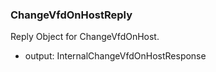 ### ChangeVfdOnHostReply
Reply Object for ChangeVfdOnHost.

- output: InternalChangeVfdOnHostResponse
